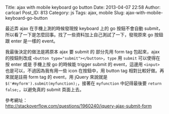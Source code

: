 Title: ajax with mobile keyboard go button
Date: 2013-04-07 22:58
Author: carlcarl
Post_ID: 813
Category: js
Tags: ajax, mobile
Slug: ajax-with-mobile-keyboard-go-button

最近弄 ajax 在手機上測的時候發現按 keyboard 上的 go 按鈕不會自動
submit，所以看了一下是怎麼回事。找了一些資料加上自己測試了一下，發現原來
go 按鈕跟 enter 是一樣的 event。

我最後決定的做法是將原本 ajax 要 submit 的 部分先用 form tag
包起來，ajax 的按鈕則改成 `<button type="submit"></button>`，`type` 用
`submit` 可以使得在按 enter 或是 手機上按 go 的時候能 trigger submit 的
event，這邊用 `<input>` 也是可以，不過因為我有用一些 icon 在按鈕中，用
button tag 相對比較好做。再來就是註冊 form tag 的 event，用 jQuery
來說就是 `$('#myform').submit(myfunction);`，接著在 `myfunction`
中記得最後要 `return false;`，以避免真的 submit 頁面上去。

參考網址：  
<http://stackoverflow.com/questions/1960240/jquery-ajax-submit-form>
